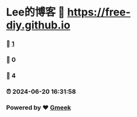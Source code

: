 # Lee的博客 :link: https://free-diy.github.io 
### :page_facing_up: [1](https://free-diy.github.io/tag.html) 
### :speech_balloon: 0 
### :hibiscus: 4 
### :alarm_clock: 2024-06-20 16:31:58 
### Powered by :heart: [Gmeek](https://github.com/Meekdai/Gmeek)
